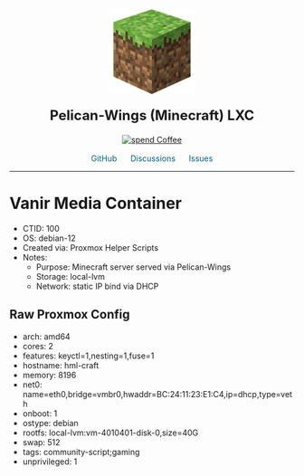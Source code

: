 <div align='center'>
    <a href='https://Helper-Scripts.com' target='_blank' rel='noopener noreferrer'>
    <img src='https://raw.githubusercontent.com/onyxjeff/vanir-cluster/main/images/minecraft.png' alt='Logo' style='width:150px;height:150px;'/>
    </a>

<h2 style='font-size: 24px; margin: 20px 0;'>Pelican-Wings (Minecraft) LXC</h2>

<p style='margin: 16px 0;'>
    <a href='https://ko-fi.com/community_scripts' target='_blank' rel='noopener noreferrer'>
    <img src='https://img.shields.io/badge/&#x2615;-Buy us a coffee-blue' alt='spend Coffee' />
    </a>
</p>

<span style='margin: 0 10px;'>
    <i class="fa fa-github fa-fw" style="color: #f5f5f5;"></i>
    <a href='https://github.com/community-scripts/ProxmoxVE' target='_blank' rel='noopener noreferrer' style='text-decoration: none; color: #00617f;'>GitHub</a>
</span>
<span style='margin: 0 10px;'>
    <i class="fa fa-comments fa-fw" style="color: #f5f5f5;"></i>
    <a href='https://github.com/community-scripts/ProxmoxVE/discussions' target='_blank' rel='noopener noreferrer' style='text-decoration: none; color: #00617f;'>Discussions</a>
</span>
<span style='margin: 0 10px;'>
    <i class="fa fa-exclamation-circle fa-fw" style="color: #f5f5f5;"></i>
    <a href='https://github.com/community-scripts/ProxmoxVE/issues' target='_blank' rel='noopener noreferrer' style='text-decoration: none; color: #00617f;'>Issues</a>
</span>
</div>

---

# Vanir Media Container
- CTID: 100
- OS: debian-12
- Created via: Proxmox Helper Scripts
- Notes:
  - Purpose: Minecraft server served via Pelican-Wings
  - Storage: local-lvm
  - Network: static IP bind via DHCP 

## Raw Proxmox Config
- arch: amd64
- cores: 2
- features: keyctl=1,nesting=1,fuse=1
- hostname: hml-craft
- memory: 8196
- net0: name=eth0,bridge=vmbr0,hwaddr=BC:24:11:23:E1:C4,ip=dhcp,type=veth
- onboot: 1
- ostype: debian
- rootfs: local-lvm:vm-4010401-disk-0,size=40G
- swap: 512
- tags: community-script;gaming
- unprivileged: 1
